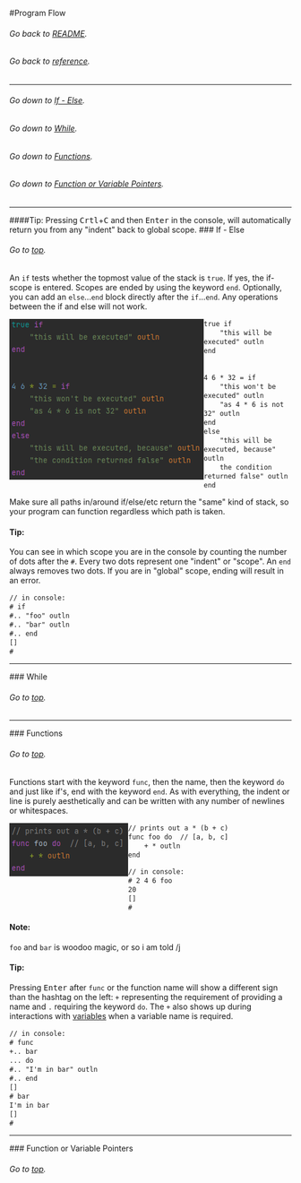 #<a id="top"/>Program Flow
###### Go back to [README](../../README.md).
###### Go back to [reference](../reference.md).

---

###### Go down to [If - Else](#ifelse).
###### Go down to [While](#while).
###### Go down to [Functions](#funcs).
###### Go down to [Function or Variable Pointers](#fps).

---
####Tip:
Pressing <kbd>Crtl</kbd>+<kbd>C</kbd> and then <kbd>Enter</kbd> in the console, will automatically
return you from any "indent" back to global scope.
###<a id="ifelse"/> If - Else
###### Go to [top](#top).

An `if` tests whether the topmost value of the stack is `true`. If yes, the if-scope is entered. 
Scopes are ended by using the keyword `end`. Optionally, you can add an `else`...`end` block 
directly after the `if`...`end`. Any operations between the if and else will not work.

<img align="left" src="if-else.png">

```
true if
    "this will be executed" outln
end


4 6 * 32 = if
    "this won't be executed" outln
    "as 4 * 6 is not 32" outln
end
else
    "this will be executed, because" outln
    the condition returned false" outln
end
```
Make sure all paths in/around if/else/etc return the "same" kind of stack, so your program can function
regardless which path is taken.

#### Tip:
You can see in which scope you are in the console by counting the number of dots after the `#`.
Every two dots represent one "indent" or "scope". An `end` always removes two dots.
If you are in "global" scope, ending will result in an error.

```
// in console:
# if
#.. "foo" outln
#.. "bar" outln
#.. end
[]
#
```
---
###<a id="while"/> While
###### Go to [top](#top).

---

###<a id="funcs"/> Functions
###### Go to [top](#top).

Functions start with the keyword `func`, then the name, then the keyword `do` and just like if's, end with the keyword `end`.
As with everything, the indent or line is purely aesthetically and can be written with any number
of newlines or whitespaces.

<img align="left" src="func.png">

```
// prints out a * (b + c)
func foo do  // [a, b, c]
    + * outln
end
```
```
// in console:
# 2 4 6 foo
20
[]
#
```
#### Note:
`foo` and `bar` is woodoo magic, or so i am told /j
#### Tip:
Pressing <kbd>Enter</kbd> after `func` or the function name will show a different sign than the hashtag
on the left: `+` representing the requirement of providing a name and `.` requiring the keyword `do`.
The `+` also shows up during interactions with [variables](variables_modules.md#variables) when a variable name is required. 
```
// in console:
# func
+.. bar
... do
#.. "I'm in bar" outln
#.. end
[]
# bar
I'm in bar
[]
#
```
---

###<a id="fps"/> Function or Variable Pointers
###### Go to [top](#top).
